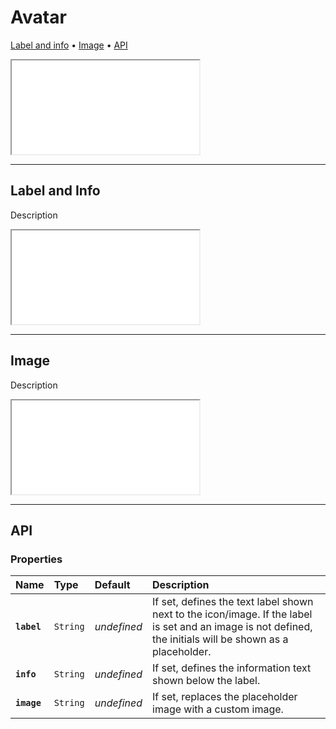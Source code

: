# Avatar

[Label and info](components/avatar#label-and-info) • [Image](components/avatar#image) • [API](components/avatar#api)

<iframe src="./assets/docs/components/avatar/main.html"></iframe>

---

## Label and Info

Description

<iframe src="./assets/docs/components/avatar/label-and-info.html"></iframe>

---

## Image

Description

<iframe src="./assets/docs/components/avatar/image.html"></iframe>

---

## API

### Properties

| Name | Type | Default | Description |
| :-- | :-- | :-- | :-- |
| **`label`** | `String` | _undefined_ | If set, defines the text label shown next to the icon/image. If the label is set and an image is not defined, the initials will be shown as a placeholder. |
| **`info`** | `String` | _undefined_ | If set, defines the information text shown below the label. |
| **`image`** | `String` | _undefined_ | If set, replaces the placeholder image with a custom image. |